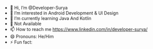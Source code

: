 - 👋 Hi, I’m @Developer-Surya
- 👀 I’m interested in Android Development & UI Design
- 🌱 I’m currently learning Java And Kotlin
- 💞️ Not Available
- 📫 How to reach me https://www.linkedin.com/in/developer-surya/
- 😄 Pronouns: He/Him
- ⚡ Fun fact:

<!---
Developer-Surya/Developer-Surya is a ✨ special ✨ repository because its `README.md` (this file) appears on your GitHub profile.
You can click the Preview link to take a look at your changes.
--->
